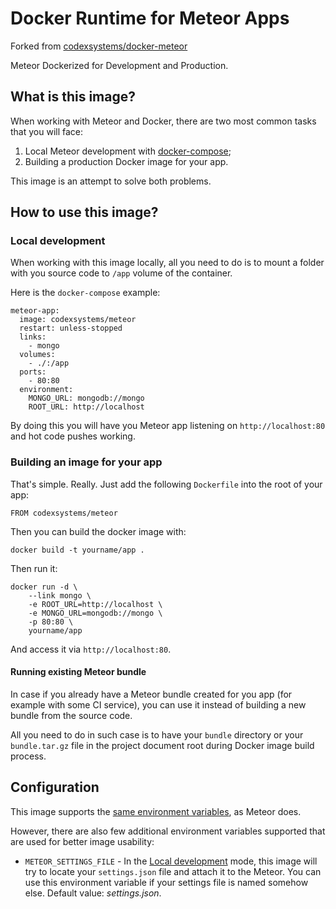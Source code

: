 Docker Runtime for Meteor Apps
==============================

Forked from [codexsystems/docker-meteor](https://github.com/codexsystems/docker-meteor)

Meteor Dockerized for Development and Production.

What is this image?
-------------------

When working with Meteor and Docker, there are two most common tasks that you will face:

1. Local Meteor development with [docker-compose](https://docs.docker.com/compose/);
2. Building a production Docker image for your app.

This image is an attempt to solve both problems.


How to use this image?
----------------------

### Local development

When working with this image locally, all you need to do is to mount a folder with you source code to `/app` volume of the container.

Here is the `docker-compose` example:

```
meteor-app:
  image: codexsystems/meteor
  restart: unless-stopped
  links:
    - mongo
  volumes:
    - ./:/app
  ports:
    - 80:80
  environment:
    MONGO_URL: mongodb://mongo
    ROOT_URL: http://localhost
```

By doing this you will have you Meteor app listening on `http://localhost:80` and hot code pushes working.

### Building an image for your app

That's simple. Really. Just add the following `Dockerfile` into the root of your app:

```
FROM codexsystems/meteor
```

Then you can build the docker image with:

```
docker build -t yourname/app .
```

Then run it:

```
docker run -d \
    --link mongo \
    -e ROOT_URL=http://localhost \
    -e MONGO_URL=mongodb://mongo \
    -p 80:80 \
    yourname/app
```

And access it via `http://localhost:80`.

#### Running existing Meteor bundle

In case if you already have a Meteor bundle created for you app (for example with some CI service),
you can use it instead of building a new bundle from the source code.

All you need to do in such case is to have your `bundle` directory or your `bundle.tar.gz` file in the project
document root during Docker image build process.


Configuration
-------------

This image supports the [same environment variables](http://www.meteorpedia.com/read/Environment_Variables), as Meteor does.

However, there are also few additional environment variables supported that are used for better image usability:

- `METEOR_SETTINGS_FILE` - In the [Local development](#local-development) mode, this image will try to locate your `settings.json` file and attach it to the Meteor.
You can use this environment variable if your settings file is named somehow else.
Default value: *settings.json*.

